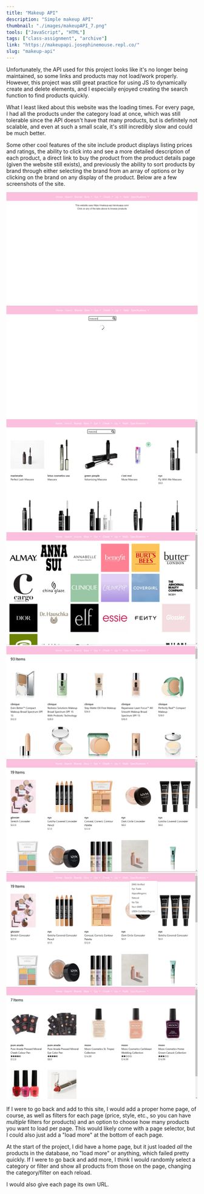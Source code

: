 ```yaml
---
title: "Makeup API"
description: "Simple makeup API"
thumbnail: "./images/makeupAPI_7.png"
tools: ["JavaScript", "HTML"]
tags: ["class-assignment", "archive"]
link: "https://makeupapi.josephinemouse.repl.co/"
slug: "makeup-api"
---
```


Unfortunately, the API used for this project looks like it's no longer being maintained, so some links and products may not load/work properly. However, this project was still great practice for using JS to dynamically create and delete elements, and I especially enjoyed creating the search function to find products quickly.

What I least liked about this website was the loading times. For every page, I had all the products under the category load at once, which was still tolerable since the API doesn't have that many products, but is definitely not scalable, and even at such a small scale, it's still incredibly slow and could be much better.

Some other cool features of the site include product displays listing prices and ratings, the ability to click into and see a more detailed description of each product, a direct link to buy the product from the product details page (given the website still exists), and previously the ability to sort products by brand through either selecting the brand from an array of options or by clicking on the brand on any display of the product. Below are a few screenshots of the site.

  
![](images/makeupAPI_1.png)
![](images/makeupAPI_2.png)
![](images/makeupAPI_3.png)
![](images/makeupAPI_4.png)
![](images/makeupAPI_5.png)
![](images/makeupAPI_6.png)
![](images/makeupAPI_7.png)
![](images/makeupAPI_8.png)
  

If I were to go back and add to this site, I would add a proper home page, of course, as well as filters for each page (price, style, etc., so you can have _multiple_ filters for products) and an option to choose how many products you want to load per page. This would likely come with a page selector, but I could also just add a "load more" at the bottom of each page.

At the start of the project, I did have a home page, but it just loaded _all_ the products in the database, no "load more" or anything, which failed pretty quickly. If I were to go back and add more, I think I would randomly select a category or filter and show all products from those on the page, changing the category/filter on each reload.

I would also give each page its own URL.